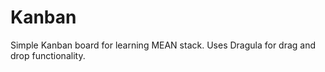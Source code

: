 # Kanban

Simple Kanban board for learning MEAN stack. Uses Dragula for drag and drop functionality. 